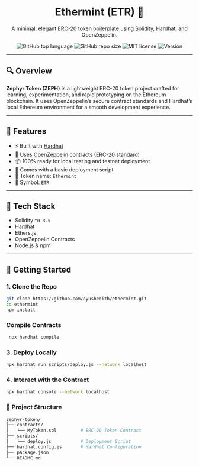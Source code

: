 
<h1 align="center">Ethermint (ETR) 🚀</h1>
<p align="center">
  A minimal, elegant ERC-20 token boilerplate using Solidity, Hardhat, and OpenZeppelin.
</p>

<p align="center">
  <img alt="GitHub top language" src="https://img.shields.io/github/languages/top/yourusername/zephyr-token">
  <img alt="GitHub repo size" src="https://img.shields.io/github/repo-size/yourusername/zephyr-token">
  <img alt="MIT license" src="https://img.shields.io/github/license/yourusername/zephyr-token">
  <img alt="Version" src="https://img.shields.io/badge/version-v0.1.0-blue">
</p>

---

## 🔍 Overview

**Zephyr Token (ZEPH)** is a lightweight ERC-20 token project crafted for learning, experimentation, and rapid prototyping on the Ethereum blockchain. It uses OpenZeppelin’s secure contract standards and Hardhat’s local Ethereum environment for a smooth development experience.

---

## 🌟 Features

- ⚡ Built with [Hardhat](https://hardhat.org/)
- 🔐 Uses [OpenZeppelin](https://docs.openzeppelin.com/contracts/4.x/) contracts (ERC-20 standard)
- 📦 100% ready for local testing and testnet deployment
- 🧪 Comes with a basic deployment script
- 🎯 Token name: `Ethermint`  
- 💱 Symbol: `ETR`

---

## 🧰 Tech Stack

- Solidity `^0.8.x`
- Hardhat
- Ethers.js
- OpenZeppelin Contracts
- Node.js & npm

---

## 🚀 Getting Started

### 1. Clone the Repo

```bash
git clone https://github.com/ayushedith/ethermint.git
cd ethermint
npm install
```

### Compile Contracts

```bash
 npx hardhat compile 
 ```

### 3. Deploy Locally

```bash
npx hardhat run scripts/deploy.js --network localhost
```

### 4. Interact with the Contract   

```bash
npx hardhat console --network localhost 
``` 

### 📁 Project Structure
```bash
zephyr-token/
├── contracts/
│   └── MyToken.sol         # ERC-20 Token Contract
├── scripts/
│   └── deploy.js           # Deployment Script
├── hardhat.config.js       # Hardhat Configuration
├── package.json
└── README.md
```